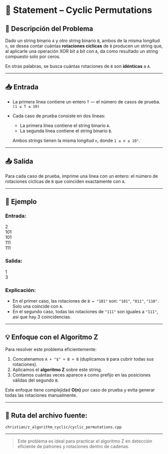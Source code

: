 # 📝 Statement – Cyclic Permutations

## 🧩 Descripción del Problema

Dado un string binario `A` y otro string binario `B`, ambos de la misma longitud `n`, se desea contar cuántas **rotaciones cíclicas** de `B` producen un string que, al aplicarle una operación XOR bit a bit con `A`, da como resultado un string compuesto solo por ceros.

En otras palabras, se busca cuántas rotaciones de `B` son **idénticas** a `A`.

---

## 📥 Entrada

- La primera línea contiene un entero `T` — el número de casos de prueba.  
  `(1 ≤ T ≤ 10)`

- Cada caso de prueba consiste en dos líneas:
  - La primera línea contiene el string binario `A`.
  - La segunda línea contiene el string binario `B`.

  Ambos strings tienen la misma longitud `n`, donde `1 ≤ n ≤ 10⁵`.

---

## 📤 Salida

Para cada caso de prueba, imprime una línea con un entero: el número de rotaciones cíclicas de `B` que coinciden exactamente con `A`.

---

## 🧠 Ejemplo

### Entrada:
2  
101  
101  
111  
111  

### Salida:
1  
3


### Explicación:
- En el primer caso, las rotaciones de `B = "101"` son: `"101"`, `"011"`, `"110"`. Solo una coincide con `A`.
- En el segundo caso, todas las rotaciones de `"111"` son iguales a `"111"`, así que hay 3 coincidencias.

---

## 💡 Enfoque con el Algoritmo Z

Para resolver este problema eficientemente:

1. Concatenamos `A + "$" + B + B` (duplicamos `B` para cubrir todas sus rotaciones).
2. Aplicamos el **algoritmo Z** sobre este string.
3. Contamos cuántas veces aparece `A` como prefijo en las posiciones válidas del segundo `B`.

Este enfoque tiene complejidad **O(n)** por caso de prueba y evita generar todas las rotaciones manualmente.

---

## 🧵 Ruta del archivo fuente:

`christian/z_algorithm_cyclic/cyclic_permutations.cpp`

---

> Este problema es ideal para practicar el algoritmo Z en detección eficiente de patrones y rotaciones dentro de cadenas.
